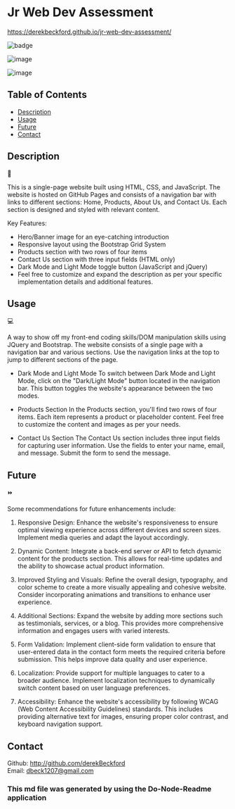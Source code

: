 # Jr Web Dev Assessment

https://derekbeckford.github.io/jr-web-dev-assessment/

  ![badge](https://img.shields.io/badge/license-npm-brightgreen) </br>

  ![image](https://github.com/derekBeckford/jr-web-dev-assessment/assets/82908627/77cd0ee7-6f08-414d-978d-8daa7d6aefc1)

![image](https://github.com/derekBeckford/jr-web-dev-assessment/assets/82908627/e190f9bf-9007-4d8e-8f15-e3ceb72bd7ac)




  ## Table of Contents 

  - [Description](#description)
  - [Usage](#usage)
  - [Future](#future)
  - [Contact](#contact)

  ## Description   
  📝
  
  This is a single-page website built using HTML, CSS, and JavaScript. The website is hosted on GitHub Pages and consists of a navigation bar with links to different sections: Home, Products, About Us, and Contact Us. Each section is designed and styled with relevant content.

  Key Features:

  - Hero/Banner image for an eye-catching introduction
  - Responsive layout using the Bootstrap Grid System
  - Products section with two rows of four items
  - Contact Us section with three input fields (HTML only)
  - Dark Mode and Light Mode toggle button (JavaScript and jQuery)
  - Feel free to customize and expand the description as per your specific implementation details and additional features.


  ## Usage 
  💻
  
  A way to show off my front-end coding skills/DOM manipulation skills using JQuery and Bootstrap. The website consists of a single page with a navigation bar and various sections. Use the navigation links at the top to jump to different sections of the page.

  - Dark Mode and Light Mode
    To switch between Dark Mode and Light Mode, click on the "Dark/Light Mode" button located in the navigation bar. This button toggles the website's appearance between the two modes.

  - Products Section
    In the Products section, you'll find two rows of four items. Each item represents a product or placeholder content. Feel free to customize the content and images as per your needs.

  - Contact Us Section
    The Contact Us section includes three input fields for capturing user information. Use the fields to enter your name, email, and message. Submit the form to send the message.

  
  ## Future  
  ⏩
  
  Some recommendations for future enhancements include:

  1. Responsive Design: Enhance the website's responsiveness to ensure optimal viewing experience across different devices and screen sizes. Implement media queries and adapt the layout accordingly.

  2. Dynamic Content: Integrate a back-end server or API to fetch dynamic content for the products section. This allows for real-time updates and the ability to showcase actual product information.

  3. Improved Styling and Visuals: Refine the overall design, typography, and color scheme to create a more visually appealing and cohesive website. Consider incorporating animations and transitions to enhance user experience.

  4. Additional Sections: Expand the website by adding more sections such as testimonials, services, or a blog. This provides more comprehensive information and engages users with varied interests.

  5. Form Validation: Implement client-side form validation to ensure that user-entered data in the contact form meets the required criteria before submission. This helps improve data quality and user experience.

  6. Localization: Provide support for multiple languages to cater to a broader audience. Implement localization techniques to dynamically switch content based on user language preferences.

  7. Accessibility: Enhance the website's accessibility by following WCAG (Web Content Accessibility Guidelines) standards. This includes providing alternative text for images, ensuring proper color contrast, and keyboard navigation support.

  
  ## Contact
  Github: http://github.com/derekBeckford </br>
  Email: dbeck1207@gmail.com


  ### This md file was generated by using the Do-Node-Readme application
